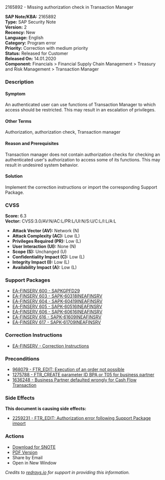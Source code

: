 2165892 - Missing authorization check in Transaction Manager

**SAP Note/KBA:** 2165892  
**Type:** SAP Security Note  
**Version:** 2  
**Recency:** New  
**Language:** English  
**Category:** Program error  
**Priority:** Correction with medium priority  
**Status:** Released for Customer  
**Released On:** 14.01.2020  
**Component:** Financials > Financial Supply Chain Management > Treasury and Risk Management > Transaction Manager  

### Description

#### Symptom
An authenticated user can use functions of Transaction Manager to which access should be restricted. This may result in an escalation of privileges.

#### Other Terms
Authorization, authorization check, Transaction manager

#### Reason and Prerequisites
Transaction manager does not contain authorization checks for checking an authenticated user's authorization to access some of its functions. This may result in undesired system behavior.

#### Solution
Implement the correction instructions or import the corresponding Support Package.

### CVSS

**Score:** 6.3  
**Vector:** CVSS:3.0/AV:N/AC:L/PR:L/UI:N/S:U/C:L/I:L/A:L  

- **Attack Vector (AV):** Network (N)  
- **Attack Complexity (AC):** Low (L)  
- **Privileges Required (PR):** Low (L)  
- **User Interaction (UI):** None (N)  
- **Scope (S):** Unchanged (U)  
- **Confidentiality Impact (C):** Low (L)  
- **Integrity Impact (I):** Low (L)  
- **Availability Impact (A):** Low (L)  

### Support Packages
- [EA-FINSERV 600 - SAPKGPFD29](https://me.sap.com/supportpackage/SAPKGPFD29)
- [EA-FINSERV 603 - SAPK-60318INEAFINSRV](https://me.sap.com/supportpackage/SAPK-60318INEAFINSRV)
- [EA-FINSERV 604 - SAPK-60419INEAFINSRV](https://me.sap.com/supportpackage/SAPK-60419INEAFINSRV)
- [EA-FINSERV 605 - SAPK-60516INEAFINSRV](https://me.sap.com/supportpackage/SAPK-60516INEAFINSRV)
- [EA-FINSERV 606 - SAPK-60616INEAFINSRV](https://me.sap.com/supportpackage/SAPK-60616INEAFINSRV)
- [EA-FINSERV 616 - SAPK-61609INEAFINSRV](https://me.sap.com/supportpackage/SAPK-61609INEAFINSRV)
- [EA-FINSERV 617 - SAPK-61709INEAFINSRV](https://me.sap.com/supportpackage/SAPK-61709INEAFINSRV)

### Correction Instructions
- [EA-FINSERV - Correction Instructions](https://me.sap.com/corrins/0002165892/201)

### Preconditions
- [968079 - FTR_EDIT: Execution of an order not possible](https://me.sap.com/notes/968079)
- [1275788 - FTR_CREATE parameter ID BPA or T05 for business partner](https://me.sap.com/notes/1275788)
- [1636248 - Business Partner defaulted wrongly for Cash Flow Transaction](https://me.sap.com/notes/1636248)

### Side Effects

**This document is causing side effects:**
- [2259231 - FTR_EDIT: Authorization error following Support Package import](https://me.sap.com/notes/0002259231)

### Actions
- [Download for SNOTE](https://notesdownloads.sap.com/note/0040000000044662020)
- [PDF Version](https://userapps.support.sap.com/sap/support/sfm/notes/print/0002165892?language=en-US&token=32D699EF4E5D5A64E821F7358B1D1EA4)
- Share by Email
- Open in New Window

*Credits to [redrays.io](https://redrays.io) for support in providing this information.*